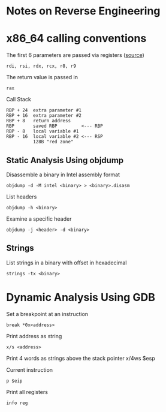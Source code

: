 # Notes on Reverse Engineering

# x86_64 calling conventions



The first 6 parameters are passed via registers ([source](https://eli.thegreenplace.net/2011/09/06/stack-frame-layout-on-x86-64))

    rdi, rsi, rdx, rcx, r8, r9

The return value is passed in

    rax

Call Stack

    RBP + 24  extra parameter #1
    RBP + 16  extra parameter #2
    RBP + 8   return address
    RBP       saved RBP         <--- RBP
    RBP - 8   local variable #1
    RBP - 16  local variable #2 <--- RSP
              128B "red zone"
              




## Static Analysis Using objdump

Disassemble a binary in Intel assembly format

    objdump -d -M intel <binary> > <binary>.disasm

List headers

    objdump -h <binary>

Examine a specific header

    objdump -j <header> -d <binary>


## Strings

List strings in a binary with offset in hexadecimal

    strings -tx <binary>


# Dynamic Analysis Using GDB

Set a breakpoint at an instruction

    break *0x<address>

Print address as string

    x/s <address>

Print 4 words as strings above the stack pointer
    x/4ws $esp

Current instruction

    p $eip

Print all registers

    info reg
